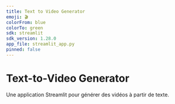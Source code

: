 ```yaml
---
title: Text to Video Generator
emoji: 🎬
colorFrom: blue
colorTo: green
sdk: streamlit
sdk_version: 1.28.0
app_file: streamlit_app.py
pinned: false
---
```


# Text-to-Video Generator
Une application Streamlit pour générer des vidéos à partir de texte.
